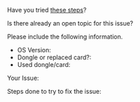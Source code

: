 Have you tried [these steps](https://github.com/dokterdok/Continuity-Activation-Tool/wiki#cant-open-the-tool)?

Is there already an open topic for this issue?

Please include the following information.

- OS Version:
- Dongle or replaced card?:
- Used dongle/card:

Your Issue:

Steps done to try to fix the issue:

